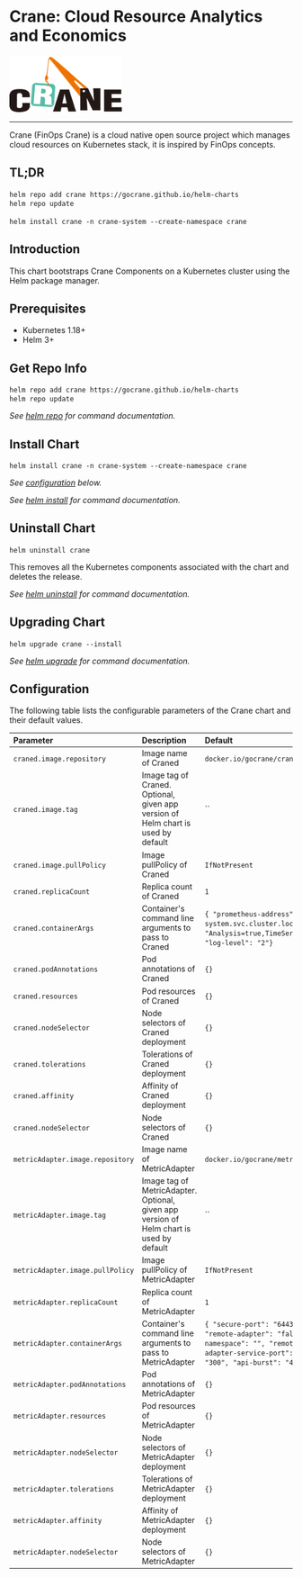 # Crane: Cloud Resource Analytics and Economics

<img alt="Crane logo" height="100" src="https://raw.githubusercontent.com/gocrane/crane/main/docs/images/crane.png" title="Crane" width="200"/>

---

Crane (FinOps Crane) is a cloud native open source project which manages cloud resources on Kubernetes stack, it is inspired by FinOps concepts.

## TL;DR

```console
helm repo add crane https://gocrane.github.io/helm-charts
helm repo update

helm install crane -n crane-system --create-namespace crane
```

## Introduction

This chart bootstraps Crane Components on a Kubernetes cluster using the Helm package manager.

## Prerequisites

* Kubernetes 1.18+
* Helm 3+

## Get Repo Info

```console
helm repo add crane https://gocrane.github.io/helm-charts
helm repo update
```

_See [helm repo](https://helm.sh/docs/helm/helm_repo/) for command documentation._

## Install Chart

```console
helm install crane -n crane-system --create-namespace crane
```

_See [configuration](#configuration) below._

_See [helm install](https://helm.sh/docs/helm/helm_install/) for command documentation._

## Uninstall Chart

```console
helm uninstall crane
```

This removes all the Kubernetes components associated with the chart and deletes the release.

_See [helm uninstall](https://helm.sh/docs/helm/helm_uninstall/) for command documentation._

## Upgrading Chart

```console
helm upgrade crane --install
```

_See [helm upgrade](https://helm.sh/docs/helm/helm_upgrade/) for command documentation._

## Configuration

The following table lists the configurable parameters of the Crane chart and their default values.

| Parameter                                                  | Description                               | Default                                         |
|:-----------------------------------------------------------|:------------------------------------------|:------------------------------------------------|
| `craned.image.repository`                                  | Image name of Craned                      | `docker.io/gocrane/craned`                |
| `craned.image.tag`                                         | Image tag of Craned. Optional, given app version of Helm chart is used by default | `` |
| `craned.image.pullPolicy`                                  | Image pullPolicy of Craned | `IfNotPresent` |
| `craned.replicaCount`                                      | Replica count of Craned | `1` |
| `craned.containerArgs`                                     | Container's command line arguments to pass to Craned | `{ "prometheus-address": "http://prometheus-server.crane-system.svc.cluster.local:8080", "feature-gates": "Analysis=true,TimeSeriesPrediction=true,Autoscaling=true", "log-level": "2"}` |
| `craned.podAnnotations`                                    | Pod annotations  of Craned | `{}` |
| `craned.resources`                                         | Pod resources of Craned | `{}` |
| `craned.nodeSelector`                                      | Node selectors of Craned deployment| `{}` |
| `craned.tolerations`                                       | Tolerations of Craned deployment | `{}` |
| `craned.affinity`                                          | Affinity of Craned deployment | `{}` |
| `craned.nodeSelector`                                      | Node selectors of Craned | `{}` |
| `metricAdapter.image.repository`                           | Image name of MetricAdapter                      | `docker.io/gocrane/metric-adapter`                |
| `metricAdapter.image.tag`                                  | Image tag of MetricAdapter. Optional, given app version of Helm chart is used by default | `` |
| `metricAdapter.image.pullPolicy`                           | Image pullPolicy of MetricAdapter | `IfNotPresent` |
| `metricAdapter.replicaCount`                               | Replica count of MetricAdapter | `1` |
| `metricAdapter.containerArgs`                              | Container's command line arguments to pass to MetricAdapter | `{ "secure-port": "6443", "alsologtostderr": "true", "remote-adapter": "false", "remote-adapter-service-namespace": "", "remote-adapter-service-name": "", "remote-adapter-service-port": "", "log-level": "", "api-qps": "300", "api-burst": "400"}` |
| `metricAdapter.podAnnotations`                             | Pod annotations  of MetricAdapter | `{}` |
| `metricAdapter.resources`                                  | Pod resources of MetricAdapter | `{}` |
| `metricAdapter.nodeSelector`                               | Node selectors of MetricAdapter deployment| `{}` |
| `metricAdapter.tolerations`                                | Tolerations of MetricAdapter deployment | `{}` |
| `metricAdapter.affinity`                                   | Affinity of MetricAdapter deployment | `{}` |
| `metricAdapter.nodeSelector`                               | Node selectors of MetricAdapter | `{}` |
